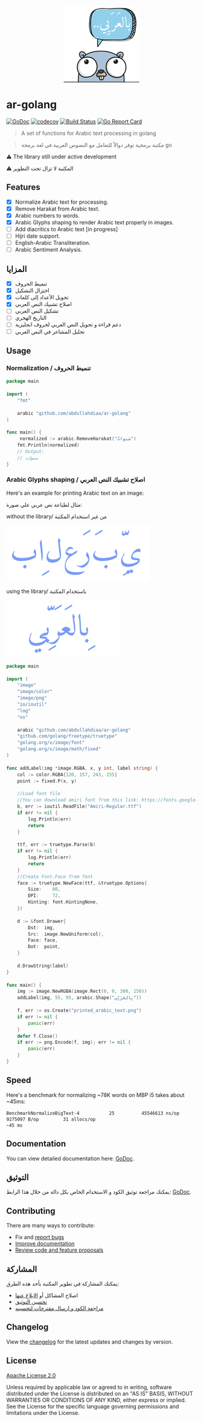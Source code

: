 <p align="center" width="100%">
     <img alt="Arabic tools for golang - حزمة أدوات للتعامل مع اللغة العربية في لغة go" src=".github/logo.png"> 
</p>

# ar-golang

[![GoDoc][godoc-image]][godoc-url]
[![codecov][codecov-image]][codecov-url]
[![Build Status][travis-image]][travis-url]
[![Go Report Card](https://goreportcard.com/badge/github.com/AbdullahDiaa/ar-golang)](https://goreportcard.com/report/github.com/AbdullahDiaa/ar-golang)

> A set of functions for Arabic text processing in golang

> مكتبة برمجية توفر دوالاً للتعامل مع النصوص العربية في لغة برمجة  go


⚠️ The library still under active development

⚠️ المكتبة لا تزال تحت التطوير


## Features

* [x] Normalize Arabic text for processing.
* [x] Remove Harakat from Arabic text.
* [x] Arabic numbers to words.
* [x] Arabic Glyphs shaping to render Arabic text properly in images.
* [ ] Add diacritics to Arabic text [in progress]
* [ ] Hijri date support.
* [ ] English-Arabic Transliteration.
* [ ] Arabic Sentiment Analysis.

## المزايا

* [x] تنميط الحروف
* [x] اختزال التشكيل
* [x] تحويل الأعداد إلى كلمات
* [x] اصلاح تشبيك النص العربي
* [ ] تشكيل النص العربي
* [ ] التاريخ الهجري
* [ ] دعم قراءة و تحويل النص العربي لحروف انجليزية
* [ ] تحليل المشاعر في النص العربي

## Usage

### Normalization /  تنميط الحروف

```go
package main

import (
	"fmt"

	arabic "github.com/abdullahdiaa/ar-golang"
)

func main() {
     normalized := arabic.RemoveHarakat("سَنواتٌ")
	fmt.Println(normalized)
	// Output:
	// سنوات
}
```

### Arabic Glyphs shaping /  اصلاح تشبيك النص العربي

Here's an example for printing Arabic text on an image:

مثال لطباعة نص عربي علي صورة:

without the library/ من غير استخدام المكتبة

<img src=".github/before.png"> 

using the library/ باستخدام المكتبة

<img src=".github/after.png"> 


```go
package main

import (
	"image"
	"image/color"
	"image/png"
	"io/ioutil"
	"log"
	"os"

	arabic "github.com/abdullahdiaa/ar-golang"
	"github.com/golang/freetype/truetype"
	"golang.org/x/image/font"
	"golang.org/x/image/math/fixed"
)

func addLabel(img *image.RGBA, x, y int, label string) {
	col := color.RGBA{120, 157, 243, 255}
	point := fixed.P(x, y)

	//Load font file
	//You can download amiri font from this link: https://fonts.google.com/specimen/Amiri
	b, err := ioutil.ReadFile("Amiri-Regular.ttf")
	if err != nil {
		log.Println(err)
		return
	}

	ttf, err := truetype.Parse(b)
	if err != nil {
		log.Println(err)
		return
	}
	//Create Font.Face from font
	face := truetype.NewFace(ttf, &truetype.Options{
		Size:    80,
		DPI:     72,
		Hinting: font.HintingNone,
	})

	d := &font.Drawer{
		Dst:  img,
		Src:  image.NewUniform(col),
		Face: face,
		Dot:  point,
	}

	d.DrawString(label)
}

func main() {
	img := image.NewRGBA(image.Rect(0, 0, 300, 150))
	addLabel(img, 55, 95, arabic.Shape("بِالعَرَبِّي"))

	f, err := os.Create("printed_arabic_text.png")
	if err != nil {
		panic(err)
	}
	defer f.Close()
	if err := png.Encode(f, img); err != nil {
		panic(err)
	}
}
```


## Speed
Here's a benchmark for normalizing ~78K words on MBP i5 takes about ~45ms:
```
BenchmarkNormalizeBigText-4           25          45546613 ns/op         9275097 B/op         31 allocs/op
~45 ms
```

## Documentation

You can view detailed documentation here: [GoDoc][godoc-url].

## التوثيق
يمكنك مراجعة توثيق الكود و الاستخدام الخاص بكل دالة من خلال هذا الرابط: [GoDoc][godoc-url].

## Contributing

There are many ways to contribute:
- Fix and [report bugs](https://github.com/AbdullahDiaa/ar-golang/issues/new)
- [Improve documentation](https://github.com/AbdullahDiaa/ar-golang/issues?q=is%3Aopen+label%3Adocumentation)
- [Review code and feature proposals](https://github.com/AbdullahDiaa/ar-golang/pulls)

## المشاركة
يمكنك المشاركة في تطوير المكتبة بأحد هذه الطرق:
- اصلاح المشاكل أو [الابلاغ عنها](https://github.com/AbdullahDiaa/ar-golang/issues/new)
- [تحسين التوثيق](https://github.com/AbdullahDiaa/ar-golang/issues?q=is%3Aopen+label%3Adocumentation)
- [مراجعة الكود و ارسال مقترحات لتحسينه](https://github.com/AbdullahDiaa/ar-golang/pulls)


## Changelog

View the [changelog](/CHANGELOG.md) for the latest updates and changes by
version.

## License

[Apache License 2.0][licence-url]

   Unless required by applicable law or agreed to in writing, software
   distributed under the License is distributed on an "AS IS" BASIS,
   WITHOUT WARRANTIES OR CONDITIONS OF ANY KIND, either express or implied.
   See the License for the specific language governing permissions and
   limitations under the License.


[codecov-image]: https://codecov.io/gh/AbdullahDiaa/ar-golang/branch/main/graph/badge.svg?token=2RS36L0KVL
[codecov-url]: https://codecov.io/gh/AbdullahDiaa/ar-golang
[travis-image]: https://travis-ci.com/AbdullahDiaa/ar-golang.svg?token=xpANNwyiLEp99ynBzKhp&branch=main
[travis-url]: https://travis-ci.com/AbdullahDiaa/ar-golang
[godoc-image]: https://godoc.org/github.com/AbdullahDiaa/ar-golang?status.svg
[godoc-url]: https://godoc.org/github.com/AbdullahDiaa/ar-golang
[licence-url]: https://github.com/AbdullahDiaa/ar-golang/blob/main/LICENSE